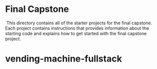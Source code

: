 # Final Capstone
​
This directory contains all of the starter projects for the final capstone.
​
Each project contains instructions that provides information about the starting code and explains how to get started with the final capstone project.
# vending-machine-fullstack
